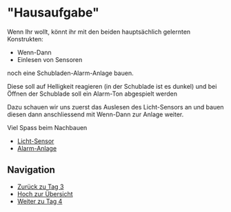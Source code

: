 # "Hausaufgabe"

Wenn Ihr wollt, könnt ihr mit den beiden hauptsächlich gelernten Konstrukten:

* Wenn-Dann
* Einlesen von Sensoren 

noch eine Schubladen-Alarm-Anlage bauen.

Diese soll auf Helligkeit reagieren (in der Schublade ist es dunkel) und bei Öffnen der Schublade soll ein Alarm-Ton abgespielt werden

Dazu schauen wir uns zuerst das Auslesen des Licht-Sensors an und bauen diesen dann anschliessend mit Wenn-Dann zur Anlage weiter.


Viel Spass beim Nachbauen 

* [ Licht-Sensor ](05_01_LichtSensor/index.html)  
* [ Alarm-Anlage](05_02_SchubladenAlarm/index.html)  


## Navigation

* [Zurück zu Tag 3](../04_Tag3/index.html)
* [Hoch zur Übersicht](../index.html)
* [Weiter zu Tag 4](../06_Tag4/index.html)


